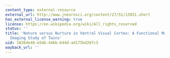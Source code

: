 ```yaml
---
content_type: external-resource
external_url: http://www.jneurosci.org/content/27/51/13921.short
has_external_license_warning: true
license: https://en.wikipedia.org/wiki/All_rights_reserved
status: ''
title: 'Nature versus Nurture in Ventral Visual Cortex: A Functional Magnetic Resonance
  Imaging Study of Twins'
uid: 1026de48-e54b-44bb-b44d-ad175bd26fc3
wayback_url: ''
---
```

